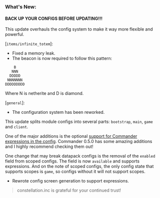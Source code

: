 ### What's New:

#### BACK UP YOUR CONFIGS BEFORE UPDATING!!!

This update overhauls the config system to make it way more flexible and powerful.

[`items/infinite_totem`]:

* Fixed a memory leak.
* The beacon is now required to follow this pattern:

```
    B
   NNN
  DDDDD
 NNNNNNN
DDDDDDDDD
```

Where N is netherite and D is diamond.

[`general`]:

* The configuration system has been reworked.

This update splits module configs into several parts: `bootstrap`, `main`, `game` and `client`.

One of the major additions is the optional [support for Commander expressions in the config](https://andromeda-wiki.pages.dev/misc#config-expressions-👩‍💻). Commander 0.5.0 has some amazing additions and I highly recommend checking them out!

One change that may break datapack configs is the removal of the `enabled` field from scoped configs. The field is now `available` and supports expressions. And on the note of scoped configs, the only config state that supports scopes is `game`, so configs without it will not support scopes.

* Rewrote config screen generation to support expressions.

> constellation.inc is grateful for your continued trust!